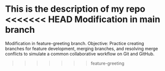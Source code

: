 This is the description of my repo
<<<<<<< HEAD
Modification in main branch
=======
Modification in feature-greeting branch.
Objective: Practice creating branches for feature development, merging branches, and resolving merge conflicts to simulate a common collaborative workflow on Git and GitHub.
>>>>>>> feature-greeting
